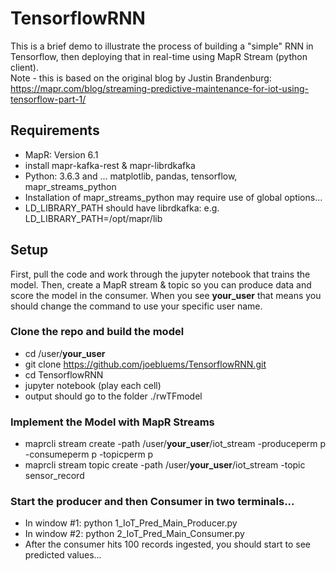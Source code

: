 # TensorflowRNN
This is a brief demo to illustrate the process of building a "simple" RNN in Tensorflow, then deploying that in real-time using MapR Stream (python client).
<br>
Note - this is based on the original blog by Justin Brandenburg: https://mapr.com/blog/streaming-predictive-maintenance-for-iot-using-tensorflow-part-1/

## Requirements
- MapR: Version 6.1
- install mapr-kafka-rest & mapr-librdkafka
- Python: 3.6.3 and ... matplotlib, pandas, tensorflow, mapr_streams_python
- Installation of mapr_streams_python may require use of global options...
- LD_LIBRARY_PATH should have librdkafka: e.g. LD_LIBRARY_PATH=/opt/mapr/lib
 
## Setup
First, pull the code and work through the jupyter notebook that trains the model. Then, create a MapR stream & topic so you can produce data and score the model in the consumer. When you see **your_user** that means you should change the command to use your specific user name.
### Clone the repo and build the model
- cd /user/**your_user**
- git clone https://github.com/joebluems/TensorflowRNN.git
- cd TensorflowRNN
- jupyter notebook (play each cell)
- output should go to the folder ./rwTFmodel

### Implement the Model with MapR Streams
- maprcli stream create -path /user/**your_user**/iot_stream -produceperm p -consumeperm p -topicperm p
- maprcli stream topic create -path /user/**your_user**/iot_stream -topic sensor_record

### Start the producer and then Consumer in two terminals...
- In window #1: python 1_IoT_Pred_Main_Producer.py
- In window #2: python 2_IoT_Pred_Main_Consumer.py 
- After the consumer hits 100 records ingested, you should start to see predicted values...
